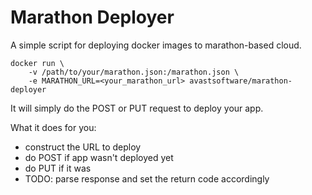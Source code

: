 # Marathon Deployer

A simple script for deploying docker images to marathon-based cloud.

    docker run \
        -v /path/to/your/marathon.json:/marathon.json \
        -e MARATHON_URL=<your_marathon_url> avastsoftware/marathon-deployer

It will simply do the POST or PUT request to deploy your app.

What it does for you:

- construct the URL to deploy
- do POST if app wasn't deployed yet
- do PUT if it was
- TODO: parse response and set the return code accordingly
